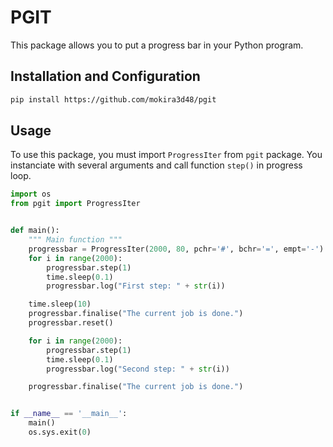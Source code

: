 # PGIT
This package allows you to put a progress bar in your Python program.


## Installation and Configuration

```sh
pip install https://github.com/mokira3d48/pgit
```


## Usage
To use this package, you must import `ProgressIter` from `pgit` package. You instanciate with
several arguments and call function `step()` in progress loop.

```python
import os
from pgit import ProgressIter


def main():
	""" Main function """
	progressbar = ProgressIter(2000, 80, pchr='#', bchr='=', empt='-')
	for i in range(2000):
		progressbar.step(1)
		time.sleep(0.1)
		progressbar.log("First step: " + str(i))

	time.sleep(10)
	progressbar.finalise("The current job is done.")
	progressbar.reset()

	for i in range(2000):
		progressbar.step(1)
		time.sleep(0.1)
		progressbar.log("Second step: " + str(i))

	progressbar.finalise("The current job is done.")


if __name__ == '__main__':
	main()
	os.sys.exit(0)
```
